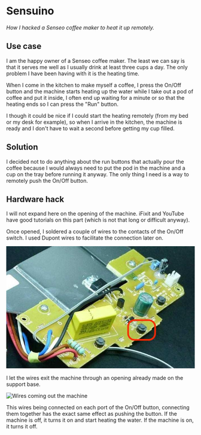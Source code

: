 # Sensuino
_How I hacked a Senseo coffee maker to heat it up remotely._

## Use case 
I am the happy owner of a Senseo coffee maker. The least we can say is that it serves me well as I usually drink at least three cups a day. The only problem I have been having with it is the heating time.

When I come in the kitchen to make myself a coffee, I press the On/Off button and the machine starts heating up the water while I take out a pod of coffee and put it inside, I often end up waiting for a minute or so that the heating ends so I can press the "Run" button.

I though it could be nice if I could start the heating remotely (from my bed or my desk for example), so when I arrive in the kitchen, the machine is ready and I don't have to wait a second before getting my cup filled. 

## Solution
I decided not to do anything about the run buttons that actually pour the coffee because I would always need to put the pod in the machine and a cup on the tray before running it anyway. The only thing I need is a way to remotely push the On/Off button.

## Hardware hack
I will not expand here on the opening of the machine. iFixit and YouTube have good tutorials on this part (which is not that long or difficult anyway). 

Once opened, I soldered a couple of wires to the contacts of the On/Off switch. I used Dupont wires to facilitate the connection later on.

![Picture of the Senseo PCB showing the On/Off button](img/pcb.jpg "Picture of the Senseo PCB showing the On/Off button")

I let the wires exit the machine through an opening already made on the support base.

![Wires coming out the machine](img/wires.png "Wires coming out the coffee maker")

This wires being connected on each port of the On/Off button, connecting them together has the exact same effect as pushing the button. If the machine is off, it turns it on and start heating the water. If the machine is on, it turns it off.

